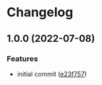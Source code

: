 # Changelog

## 1.0.0 (2022-07-08)


### Features

* initial commit ([e23f757](https://github.com/depixy/storage/commit/e23f757f297f0b30eca405120296bf4e8b52c9e1))

